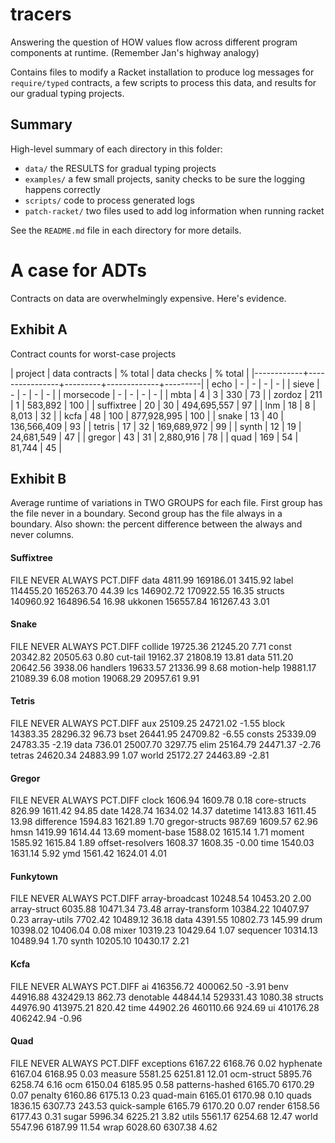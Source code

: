 tracers
=======

Answering the question of HOW values flow across different program components at runtime.
(Remember Jan's highway analogy)

Contains files to modify a Racket installation to produce log messages for `require/typed` contracts,
a few scripts to process this data,
and results for our gradual typing projects.


Summary
-------
High-level summary of each directory in this folder:

- `data/` the RESULTS for gradual typing projects
- `examples/` a few small projects, sanity checks to be sure the logging happens correctly
- `scripts/` code to process generated logs
- `patch-racket/` two files used to add log information when running racket

See the `README.md` file in each directory for more details.




A case for ADTs
===============
Contracts on data are overwhelmingly expensive.
Here's evidence.

Exhibit A
---------

Contract counts for worst-case projects


| project    | data contracts | % total | data checks | % total |
|------------+----------------+---------+-------------+---------|
| echo       |              - |       - | -           |       - |
| sieve      |              - |       - | -           |       - |
| morsecode  |              - |       - | -           |       - |
| mbta       |              4 |       3 | 330         |      73 |
| zordoz     |            211 |       1 | 583,892     |     100 |
| suffixtree |             20 |      30 | 494,695,557 |      97 |
| lnm        |             18 |       8 | 8,013       |      32 |
| kcfa       |             48 |     100 | 877,928,995 |     100 |
| snake      |             13 |      40 | 136,566,409 |      93 |
| tetris     |             17 |      32 | 169,689,972 |      99 |
| synth      |             12 |      19 | 24,681,549  |      47 |
| gregor     |             43 |      31 | 2,880,916   |      78 |
| quad       |            169 |      54 | 81,744      |      45 |



Exhibit B
---------

Average runtime of variations in TWO GROUPS for each file.
First group has the file never in a boundary.
Second group has the file always in a boundary.
Also shown: the percent difference between the always and never columns.


#### Suffixtree
FILE     NEVER      ALWAYS      PCT.DIFF
data     4811.99    169186.01  3415.92
label    114455.20  165263.70  44.39
lcs      146902.72  170922.55  16.35
structs  140960.92  164896.54  16.98
ukkonen  156557.84  161267.43  3.01

#### Snake
FILE          NEVER     ALWAYS    PCT.DIFF
collide       19725.36  21245.20  7.71
const         20342.82  20505.63  0.80
cut-tail      19162.37  21808.19  13.81
data          511.20    20642.56  3938.06
handlers      19633.57  21336.99  8.68
motion-help   19881.17  21089.39  6.08
motion        19068.29  20957.61  9.91

#### Tetris
FILE    NEVER     ALWAYS    PCT.DIFF
aux     25109.25  24721.02  -1.55
block   14383.35  28296.32  96.73
bset    26441.95  24709.82  -6.55
consts  25339.09  24783.35  -2.19
data    736.01    25007.70  3297.75
elim    25164.79  24471.37  -2.76
tetras  24620.34  24883.99  1.07
world   25172.27  24463.89  -2.81

#### Gregor
FILE              NEVER    ALWAYS   PCT.DIFF
clock             1606.94  1609.78  0.18
core-structs      826.99   1611.42  94.85
date              1428.74  1634.02  14.37
datetime          1413.83  1611.45  13.98
difference        1594.83  1621.89  1.70
gregor-structs    987.69   1609.57  62.96
hmsn              1419.99  1614.44  13.69
moment-base       1588.02  1615.14  1.71
moment            1585.92  1615.84  1.89
offset-resolvers  1608.37  1608.35  -0.00
time              1540.03  1631.14  5.92
ymd               1561.42  1624.01  4.01

#### Funkytown
FILE             NEVER     ALWAYS    PCT.DIFF
array-broadcast  10248.54  10453.20  2.00
array-struct     6035.88   10471.34  73.48
array-transform  10384.22  10407.97  0.23
array-utils      7702.42   10489.12  36.18
data             4391.55   10802.73  145.99
drum             10398.02  10406.04  0.08
mixer            10319.23  10429.64  1.07
sequencer        10314.13  10489.94  1.70
synth            10205.10  10430.17  2.21

#### Kcfa
FILE      NEVER      ALWAYS     PCT.DIFF
ai        416356.72  400062.50  -3.91
benv      44916.88   432429.13  862.73
denotable 44844.14   529331.43  1080.38
structs   44976.90   413975.21  820.42
time      44902.26   460110.66  924.69
ui        410176.28  406242.94  -0.96

#### Quad
FILE            NEVER    ALWAYS   PCT.DIFF
exceptions      6167.22  6168.76  0.02
hyphenate       6167.04  6168.95  0.03
measure         5581.25  6251.81  12.01
ocm-struct      5895.76  6258.74  6.16
ocm             6150.04  6185.95  0.58
patterns-hashed 6165.70  6170.29  0.07
penalty         6160.86  6175.13  0.23
quad-main       6165.01  6170.98  0.10
quads           1836.15  6307.73  243.53
quick-sample    6165.79  6170.20  0.07
render          6158.56  6177.43  0.31
sugar           5996.34  6225.21  3.82
utils           5561.17  6254.68  12.47
world           5547.96  6187.99  11.54
wrap            6028.60  6307.38  4.62
